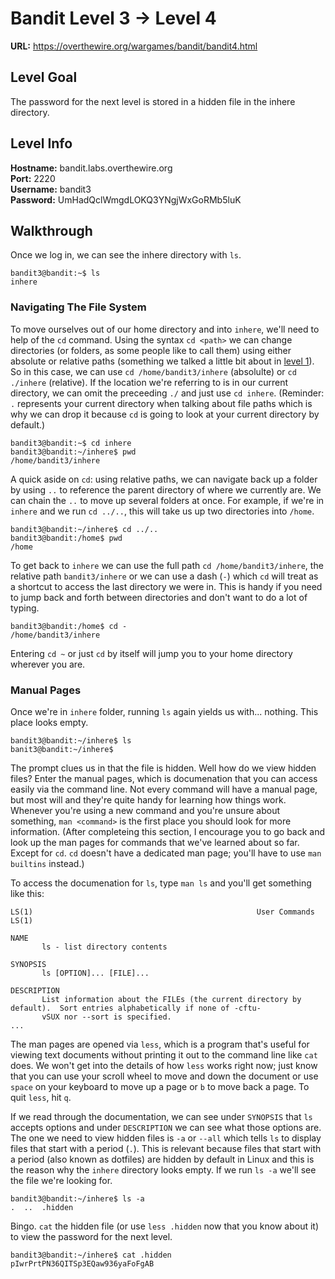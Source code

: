 # Bandit Level 3 -> Level 4
**URL:** https://overthewire.org/wargames/bandit/bandit4.html

## Level Goal
The password for the next level is stored in a hidden file in the inhere directory.

## Level Info
**Hostname:** bandit.labs.overthewire.org\
**Port:** 2220\
**Username:** bandit3\
**Password:** UmHadQclWmgdLOKQ3YNgjWxGoRMb5luK

## Walkthrough
Once we log in, we can see the inhere directory with `ls`.

```
bandit3@bandit:~$ ls
inhere
```

### Navigating The File System
To move ourselves out of our home directory and into `inhere`, we'll need to help of the `cd` command. Using the syntax `cd <path>` we can change directories (or folders, as some people like to call them) using either absolute or relative paths (something we talked a little bit about in [level 1](../Level-01/README.md#absolute-and-relative-file-paths)). So in this case, we can use `cd /home/bandit3/inhere` (absolulte) or `cd ./inhere` (relative). If the location we're referring to is in our current directory, we can omit the preceeding `./` and just use `cd inhere`. (Reminder: `.` represents your current directory when talking about file paths which is why we can drop it because `cd` is going to look at your current directory by default.)

```
bandit3@bandit:~$ cd inhere
bandit3@bandit:~/inhere$ pwd
/home/bandit3/inhere
```

A quick aside on `cd`: using relative paths, we can navigate back up a folder by using `..` to reference the parent directory of where we currently are. We can chain the `..` to move up several folders at once. For example, if we're in `inhere` and we run `cd ../..`, this will take us up two directories into `/home`.

```
bandit3@bandit:~/inhere$ cd ../..
bandit3@bandit:/home$ pwd
/home
```

To get back to `inhere` we can use the full path `cd /home/bandit3/inhere`, the relative path `bandit3/inhere` or we can use a dash (`-`) which `cd` will treat as a shortcut to access the last directory we were in. This is handy if you need to jump back and forth between directories and don't want to do a lot of typing.

```
bandit3@bandit:/home$ cd -
/home/bandit3/inhere
```

Entering `cd ~` or just `cd` by itself will jump you to your home directory wherever you are.

### Manual Pages
Once we're in `inhere` folder, running `ls` again yields us with... nothing. This place looks empty.

```
bandit3@bandit:~/inhere$ ls
banit3@bandit:~/inhere$ 
```

The prompt clues us in that the file is hidden. Well how do we view hidden files? Enter the manual pages, which is documenation that you can access easily via the command line. Not every command will have a manual page, but most will and they're quite handy for learning how things work. Whenever you're using a new command and you're unsure about something, `man <command>` is the first place you should look for more information. (After completeing this section, I encourage you to go back and look up the man pages for commands that we've learned about so far. Except for `cd`. `cd` doesn't have a dedicated man page; you'll have to use `man builtins` instead.)

To access the documenation for `ls`, type `man ls` and you'll get something like this:

```
LS(1)                                                  User Commands                                                 LS(1)

NAME
       ls - list directory contents

SYNOPSIS
       ls [OPTION]... [FILE]...

DESCRIPTION
       List information about the FILEs (the current directory by default).  Sort entries alphabetically if none of -cftu‐
       vSUX nor --sort is specified.
...
```

The man pages are opened via `less`, which is a program that's useful for viewing text documents without printing it out to the command line like `cat` does. We won't get into the details of how `less` works right now; just know that you can use your scroll wheel to move and down the document or use `space` on your keyboard to move up a page or `b` to move back a page. To quit `less`, hit `q`.

If we read through the documentation, we can see under `SYNOPSIS` that `ls` accepts options and under `DESCRIPTION` we can see what those options are. The one we need to view hidden files is `-a` or `--all` which tells `ls` to display files that start with a period (`.`). This is relevant because files that start with a period (also known as dotfiles) are hidden by default in Linux and this is the reason why the `inhere` directory looks empty. If we run `ls -a` we'll see the file we're looking for.

```
bandit3@bandit:~/inhere$ ls -a
.  ..  .hidden
```

Bingo. `cat` the hidden file (or use `less .hidden` now that you know about it) to view the password for the next level.

```
bandit3@bandit:~/inhere$ cat .hidden
pIwrPrtPN36QITSp3EQaw936yaFoFgAB
```
